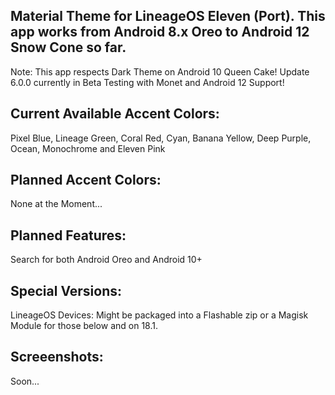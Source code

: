 Material Theme for LineageOS Eleven (Port). This app works from Android 8.x Oreo to Android 12 Snow Cone so far.
---------------------------------------------------------------------------------------------------------------------
Note: This app respects Dark Theme on Android 10 Queen Cake! Update 6.0.0 currently in Beta Testing with Monet and Android 12 Support!

Current Available Accent Colors: 
---------------------------------------------------------------------------------------------------------------------
Pixel Blue, Lineage Green, Coral Red, Cyan, Banana Yellow, Deep Purple, Ocean, Monochrome and Eleven Pink

Planned Accent Colors:
---------------------------------------------------------------------------------------------------------------------
None at the Moment...


Planned Features:
---------------------------------------------------------------------------------------------------------------------
Search for both Android Oreo and Android 10+

Special Versions:
---------------------------------------------------------------------------------------------------------------------
LineageOS Devices: Might be packaged into a Flashable zip or a Magisk Module for those below and on 18.1.


Screeenshots:
---------------------------------------------------------------------------------------------------------------------
Soon...
